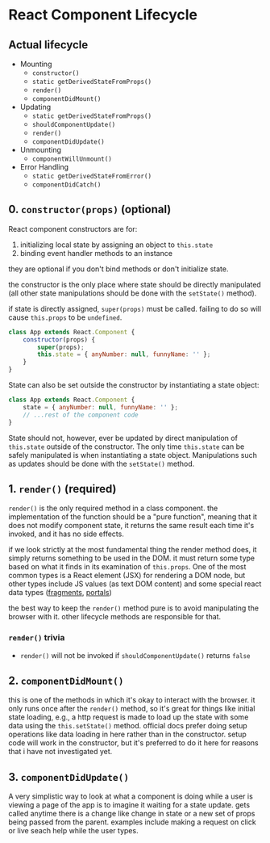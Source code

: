 # React Component Lifecycle

## Actual lifecycle

- Mounting
	- `constructor()`
	- `static getDerivedStateFromProps()`
	- `render()`
	- `componentDidMount()`
- Updating
	- `static getDerivedStateFromProps()`
	- `shouldComponentUpdate()`
	- `render()`
	- `componentDidUpdate()`
- Unmounting
	- `componentWillUnmount()`
- Error Handling
	- `static getDerivedStateFromError()`
	- `componentDidCatch()`

## 0. `constructor(props)` (optional)

React component constructors are for:

1. initializing local state by assigning an object to `this.state`
2. binding event handler methods to an instance

they are optional if you don't bind methods or don't initialize state.

the constructor is the only place where state should be directly manipulated (all other state manipulations should be done with the `setState()` method).

if state is directly assigned, `super(props)` must be called. failing to do so will cause `this.props` to be `undefined`.

```javascript
class App extends React.Component {
	constructor(props) {
		super(props);
		this.state = { anyNumber: null, funnyName: '' };
	}
}
```

State can also be set outside the constructor by instantiating a state object:

```javascript
class App extends React.Component {
	state = { anyNumber: null, funnyName: '' };
	// ...rest of the component code
}
```

State should not, however, ever be updated by direct manipulation of `this.state` outside of the constructor. The only time `this.state` can be safely manipulated is when instantiating a state object. Manipulations such as updates should be done with the `setState()` method. 

## 1. `render()` (required)

`render()` is the only required method in a class component. the implementation of the function should be a "pure function", meaning that it does not modify component state, it returns the same result each time it's invoked, and it has no side effects.

if we look strictly at the most fundamental thing the render method does, it simply returns something to be used in the DOM. it must return some type based on what it finds in its examination of `this.props`. One of the most common types is a React element (JSX) for rendering a DOM node, but other types include JS values (as text DOM content) and some special react data types ([fragments](reactFragments), [portals](reactPortals))

the best way to keep the `render()` method pure is to avoid manipulating the browser with it. other lifecycle methods are responsible for that.

### `render()` trivia

- `render()` will not be invoked if `shouldComponentUpdate()` returns `false`

## 2. `componentDidMount()`

this is one of the methods in which it's okay to interact with the browser. it only runs once after the `render()` method, so it's great for things like initial state loading, e.g., a http request is made to load up the state with some data using the `this.setState()` method. official docs prefer doing setup operations like data loading in here rather than in the constructor. setup code will work in the constructor, but it's preferred to do it here for reasons that i have not investigated yet.

## 3. `componentDidUpdate()`

A very simplistic way to look at what a component is doing while a user is viewing a page of the app is to imagine it waiting for a state update. 
gets called anytime there is a change like change in state or a new set of props being passed from the parent. examples include making a request on click or live seach help while the user types.

